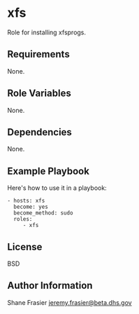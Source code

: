 xfs
=========

Role for installing xfsprogs.

Requirements
------------

None.

Role Variables
--------------

None.

Dependencies
------------

None.

Example Playbook
----------------

Here's how to use it in a playbook:

    - hosts: xfs
      become: yes
      become_method: sudo
      roles:
         - xfs

License
-------

BSD

Author Information
------------------

Shane Frasier <jeremy.frasier@beta.dhs.gov>
